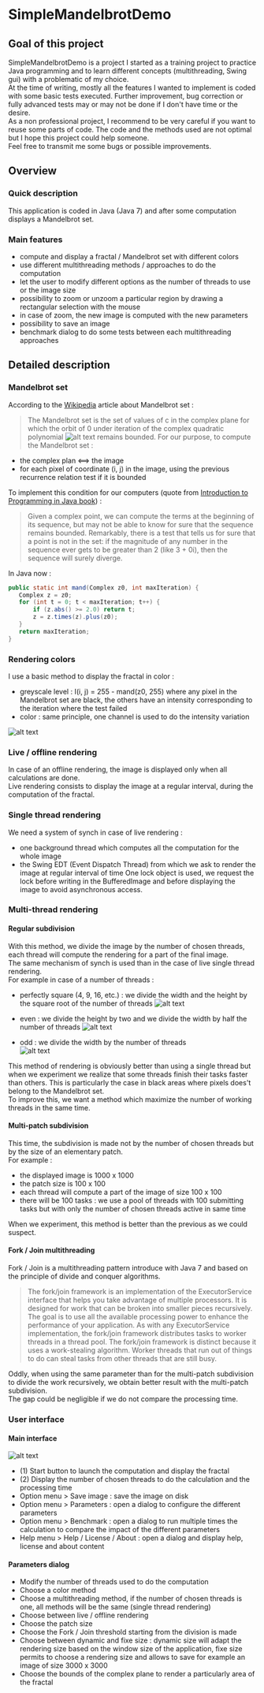 SimpleMandelbrotDemo
====================

## Goal of this project
SimpleMandelbrotDemo is a project I started as a training project to practice Java programming and to learn different concepts (multithreading, Swing gui) with a problematic of my choice.  
At the time of writing, mostly all the features I wanted to implement is coded with some basic tests executed. Further improvement, bug correction or fully advanced tests may or may not be done if I don't have time or the desire.  
As a non professional project, I recommend to be very careful if you want to reuse some parts of code. The code and the methods used are not optimal but I hope this project could help someone.  
Feel free to transmit me some bugs or possible improvements.

## Overview
### Quick description
This application is coded in Java (Java 7) and after some computation displays a Mandelbrot set.

### Main features
- compute and display a fractal / Mandelbrot set with different colors
- use different multithreading methods / approaches to do the computation
- let the user to modify different options as the number of threads to use or the image size
- possibility to zoom or unzoom a particular region by drawing a rectangular selection with the mouse
- in case of zoom, the new image is computed with the new parameters
- possibility to save an image
- benchmark dialog to do some tests between each multithreading approaches

## Detailed description
### Mandelbrot set
According to the [Wikipedia](https://en.wikipedia.org/wiki/Mandelbrot_set) article about Mandelbrot set :
> The Mandelbrot set is the set of values of c in the complex plane for which the orbit of 0 under iteration of the complex quadratic polynomial 
> ![alt text](https://upload.wikimedia.org/math/5/a/d/5adf5f6cc8f7e30a1fdb1c37bbb785c3.png "Mandelbrot sequence") 
> remains bounded.
For our purpose, to compute the Mandelbrot set :
- the complex plan <==> the image
- for each pixel of coordinate (i, j) in the image, using the previous recurrence relation test if it is bounded  

To implement this condition for our computers (quote from [Introduction to Programming in Java book](http://introcs.cs.princeton.edu/java/32class/)) :
> Given a complex point, we can compute the terms at the beginning of its sequence, but may not be able to know for sure that the sequence remains bounded. 
> Remarkably, there is a test that tells us for sure that a point is not in the set: if the magnitude of any number in the sequence ever gets to be greater than 2 (like 3 + 0i), then the sequence will surely diverge.  

In Java now :
```Java
public static int mand(Complex z0, int maxIteration) { 
   Complex z = z0; 
   for (int t = 0; t < maxIteration; t++) { 
       if (z.abs() >= 2.0) return t; 
       z = z.times(z).plus(z0); 
   }   
   return maxIteration; 
} 
```

### Rendering colors
I use a basic method to display the fractal in color :
- greyscale level : I(i, j) = 255 - mand(z0, 255) where any pixel in the Mandelbrot set are black, the others have an intensity corresponding to the iteration where the test failed
- color : same principle, one channel is used to do the intensity variation

![alt text](https://github.com/catree/SimpleMandelbrotDemo/blob/master/SimpleMandelbrotDemo/Mandelbrot.png "Mandelbrot picture")

### Live / offline rendering
In case of an offline rendering, the image is displayed only when all calculations are done.  
Live rendering consists to display the image at a regular interval, during the computation of the fractal.  

### Single thread rendering
We need a system of synch in case of live rendering : 
- one background thread which computes all the computation for the whole image
- the Swing EDT (Event Dispatch Thread) from which we ask to render the image at regular interval of time
One lock object is used, we request the lock before writing in the BufferedImage and before displaying the image to avoid asynchronous access.

### Multi-thread rendering
#### Regular subdivision
With this method, we divide the image by the number of chosen threads, each thread will compute the rendering for a part of the final image.  
The same mechanism of synch is used than in the case of live single thread rendering.  
For example in case of a number of threads :
- perfectly square (4, 9, 16, etc.) : we divide the width and the height by the square root of the number of threads
![alt text](https://github.com/catree/SimpleMandelbrotDemo/blob/master/SimpleMandelbrotDemo/MandelbrotThread1.png "Regular subdivision, perfect square number of threads")  

- even : we divide the height by two and we divide the width by half the number of threads
![alt text](https://github.com/catree/SimpleMandelbrotDemo/blob/master/SimpleMandelbrotDemo/MandelbrotThread2.png "Regular subdivision, even number of threads")  

- odd : we divide the width by the number of threads  
![alt text](https://github.com/catree/SimpleMandelbrotDemo/blob/master/SimpleMandelbrotDemo/MandelbrotThread3.png "Regular subdivision, odd number of threads")  
 
 This method of rendering is obviously better than using a single thread but when we experiment we realize that some threads finish their tasks faster than others. 
 This is particularly the case in black areas where pixels does't belong to the Mandelbrot set.  
 To improve this, we want a method which maximize the number of working threads in the same time.  
 
#### Multi-patch subdivision
This time, the subdivision is made not by the number of chosen threads but by the size of an elementary patch.  
For example : 
- the displayed image is 1000 x 1000
- the patch size is 100 x 100
- each thread will compute a part of the image of size 100 x 100
- there will be 100 tasks : we use a pool of threads with 100 submitting tasks but with only the number of chosen threads active in same time  
 
When we experiment, this method is better than the previous as we could suspect.
 
#### Fork / Join multithreading
Fork / Join is a multithreading pattern introduce with Java 7 and based on the principle of divide and conquer algorithms.
> The fork/join framework is an implementation of the ExecutorService interface that helps you take advantage of multiple processors.
> It is designed for work that can be broken into smaller pieces recursively. The goal is to use all the available processing power to enhance the performance of your application.
> As with any ExecutorService implementation, the fork/join framework distributes tasks to worker threads in a thread pool.
> The fork/join framework is distinct because it uses a work-stealing algorithm. Worker threads that run out of things to do can steal tasks from other threads that are still busy.  

Oddly, when using the same parameter than for the multi-patch subdivision to divide the work recursively, we obtain better result with the multi-patch subdivision.  
The gap could be negligible if we do not compare the processing time.

### User interface
#### Main interface
![alt text](https://github.com/catree/SimpleMandelbrotDemo/blob/master/SimpleMandelbrotDemo/SimpleMandelbrotDemo.png "Main interface")
- (1) Start button to launch the computation and display the fractal
- (2) Display the number of chosen threads to do the calculation and the processing time
- Option menu > Save image : save the image on disk
- Option menu > Parameters : open a dialog to configure the different parameters
- Option menu > Benchmark : open a dialog to run multiple times the calculation to compare the impact of the different parameters
- Help menu > Help / License / About : open a dialog and display help, license and about content

#### Parameters dialog
- Modify the number of threads used to do the computation
- Choose a color method
- Choose a multithreading method, if the number of chosen threads is one, all methods will be the same (single thread rendering)
- Choose between live / offline rendering
- Choose the patch size
- Choose the Fork / Join threshold starting from the division is made
- Choose between dynamic and fixe size : dynamic size will adapt the rendering size based on the window size of the application, fixe size permits to choose a rendering size and allows to save for example an image of size 3000 x 3000
- Choose the bounds of the complex plane to render a particularly area of the fractal